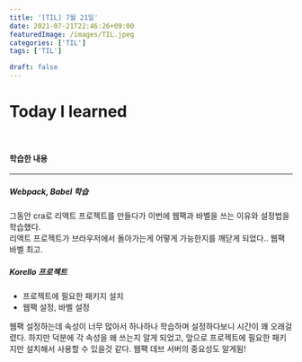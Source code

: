 ```yaml
---
title: '[TIL] 7월 21일'
date: 2021-07-21T22:46:26+09:00
featuredImage: /images/TIL.jpeg
categories: ['TIL']
tags: ['TIL']

draft: false
---
```


# Today I learned

<br>

<!--more-->

#### 학습한 내용

---

##### Webpack, Babel 학습

그동안 cra로 리액트 프로젝트를 만들다가 이번에 웹팩과 바벨을 쓰는 이유와 설정법을 학습했다.<br>
리액트 프로젝트가 브라우저에서 돌아가는게 어떻게 가능한지를 깨닫게 되었다.. 웹팩 바벨 최고.

##### Korello 프로젝트

- 프로젝트에 필요한 패키지 설치
- 웹팩 설정, 바벨 설정

웹팩 설정하는데 속성이 너무 많아서 하나하나 학습하며 설정하다보니 시간이 꽤 오래걸렸다.
하지만 덕분에 각 속성을 왜 쓰는지 알게 되었고, 앞으로 프로젝트에 필요한 패키지만 설치해서 사용할 수 있을것 같다.
웹팩 데브 서버의 중요성도 알게됨!
